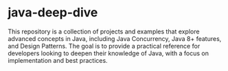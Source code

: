 # java-deep-dive
This repository is a collection of projects and examples that explore advanced concepts in Java, including Java Concurrency, Java 8+ features, and Design Patterns. The goal is to provide a practical reference for developers looking to deepen their knowledge of Java, with a focus on implementation and best practices.
